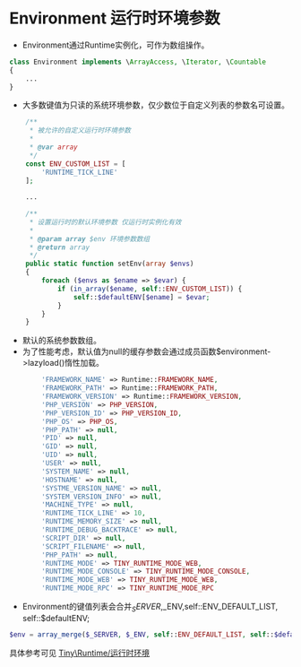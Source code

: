Environment 运行时环境参数
====

* Environment通过Runtime实例化，可作为数组操作。
```php
class Environment implements \ArrayAccess, \Iterator, \Countable
{
    ...
}
```

* 大多数键值为只读的系统环境参数，仅少数位于自定义列表的参数名可设置。   
```php
    /**
     * 被允许的自定义运行时环境参数
     *
     * @var array
     */
    const ENV_CUSTOM_LIST = [
        'RUNTIME_TICK_LINE'
    ];
    
    ... 
    
    /**
     * 设置运行时的默认环境参数 仅运行时实例化有效
     *
     * @param array $env 环境参数数组
     * @return array
     */
    public static function setEnv(array $envs)
    {
        foreach ($envs as $ename => $evar) {
            if (in_array($ename, self::ENV_CUSTOM_LIST)) {
                self::$defaultENV[$ename] = $evar;
            }
        }
    }    
```

* 默认的系统参数数组。
* 为了性能考虑，默认值为null的缓存参数会通过成员函数$environment->lazyload()惰性加载。
```php
        'FRAMEWORK_NAME' => Runtime::FRAMEWORK_NAME,
        'FRAMEWORK_PATH' => Runtime::FRAMEWORK_PATH,
        'FRAMEWORK_VERSION' => Runtime::FRAMEWORK_VERSION,
        'PHP_VERSION' => PHP_VERSION,
        'PHP_VERSION_ID' => PHP_VERSION_ID,
        'PHP_OS' => PHP_OS,
        'PHP_PATH' => null,
        'PID' => null,
        'GID' => null,
        'UID' => null,
        'USER' => null,
        'SYSTEM_NAME' => null,
        'HOSTNAME' => null,
        'SYSTME_VERSION_NAME' => null,
        'SYSTEM_VERSION_INFO' => null,
        'MACHINE_TYPE' => null,
        'RUNTIME_TICK_LINE' => 10,
        'RUNTIME_MEMORY_SIZE' => null,
        'RUNTIME_DEBUG_BACKTRACE' => null,
        'SCRIPT_DIR' => null,
        'SCRIPT_FILENAME' => null,
        'PHP_PATH' => null,
        'RUNTIME_MODE' => TINY_RUNTIME_MODE_WEB,
        'RUNTIME_MODE_CONSOLE' => TINY_RUNTIME_MODE_CONSOLE,
        'RUNTIME_MODE_WEB' => TINY_RUNTIME_MODE_WEB,
        'RUNTIME_MODE_RPC' => TINY_RUNTIME_MODE_RPC
```
*   Environment的键值列表会合并$_SERVER,$_ENV,self::ENV_DEFAULT_LIST, self::$defaultENV;    
```php
$env = array_merge($_SERVER, $_ENV, self::ENV_DEFAULT_LIST, self::$defaultENV);
```

具体参考可见 [Tiny\Runtime/运行时环境](https://github.com/tinyphporg/tinyphp-dcos/blob/master/docs/manual/lib/runtime.md)


